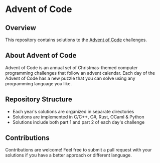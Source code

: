 # Advent of Code

## Overview
This repository contains solutions to the [Advent of Code](https://adventofcode.com/) challenges.

## About Advent of Code
Advent of Code is an annual set of Christmas-themed computer programming challenges that follow an advent calendar.
Each day of the Advent of Code has a new puzzle that you can solve using any programming language you like.

## Repository Structure
- Each year's solutions are organized in separate directories
- Solutions are implemented in C/C++, C#, Rust, OCaml & Python
- Solutions include both part 1 and part 2 of each day's challenge

## Contributions
Contributions are welcome! Feel free to submit a pull request with your solutions if you have a better approach or different language.

